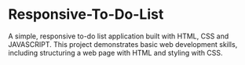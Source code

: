 # Responsive-To-Do-List
A simple, responsive to-do list application built with HTML, CSS and JAVASCRIPT. This project demonstrates basic web development skills, including structuring a web page with HTML and styling with CSS.
